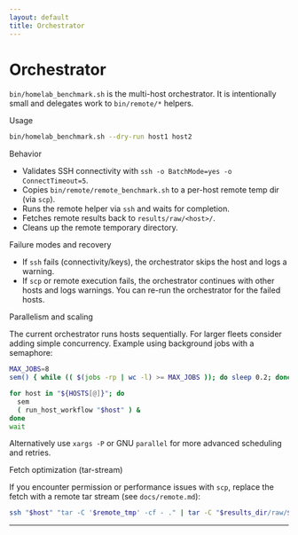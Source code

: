 ```yaml
---
layout: default
title: Orchestrator
---
```


# Orchestrator

`bin/homelab_benchmark.sh` is the multi-host orchestrator. It is intentionally small and delegates work to `bin/remote/*` helpers.

Usage

```bash
bin/homelab_benchmark.sh --dry-run host1 host2
```

Behavior

- Validates SSH connectivity with `ssh -o BatchMode=yes -o ConnectTimeout=5`.
- Copies `bin/remote/remote_benchmark.sh` to a per-host remote temp dir (via `scp`).
- Runs the remote helper via `ssh` and waits for completion.
- Fetches remote results back to `results/raw/<host>/`.
- Cleans up the remote temporary directory.

Failure modes and recovery

- If `ssh` fails (connectivity/keys), the orchestrator skips the host and logs a warning.
- If `scp` or remote execution fails, the orchestrator continues with other hosts and logs warnings. You can re-run the orchestrator for the failed hosts.

Parallelism and scaling

The current orchestrator runs hosts sequentially. For larger fleets consider adding simple concurrency. Example using background jobs with a semaphore:

```bash
MAX_JOBS=8
sem() { while (( $(jobs -rp | wc -l) >= MAX_JOBS )); do sleep 0.2; done }

for host in "${HOSTS[@]}"; do
  sem
  ( run_host_workflow "$host" ) &
done
wait
```

Alternatively use `xargs -P` or GNU `parallel` for more advanced scheduling and retries.

Fetch optimization (tar-stream)

If you encounter permission or performance issues with `scp`, replace the fetch with a remote tar stream (see `docs/remote.md`):

```bash
ssh "$host" "tar -C '$remote_tmp' -cf - ." | tar -C "$results_dir/raw/$host" -xpf -
```
---
